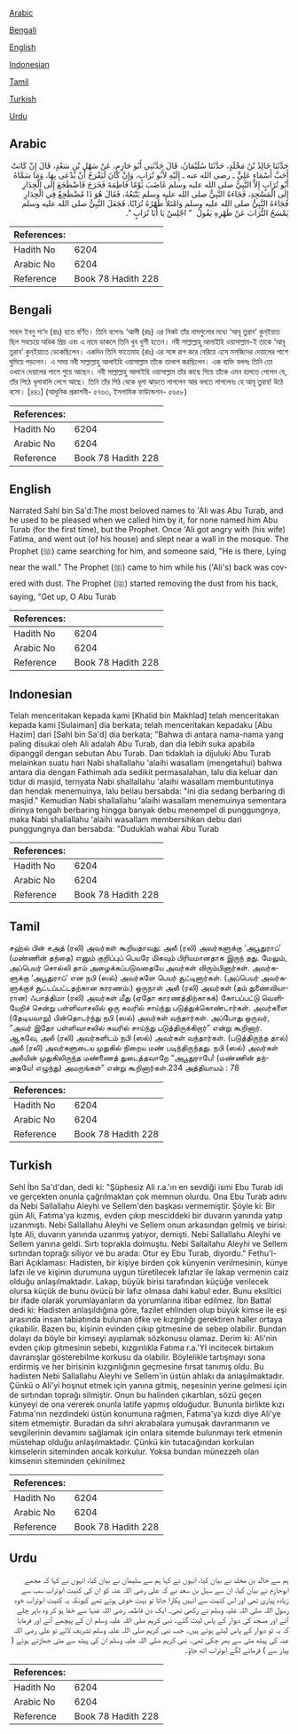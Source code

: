 [Arabic](#arabic)

[Bengali](#bengali)

[English](#english)

[Indonesian](#indonesian)

[Tamil](#tamil)

[Turkish](#turkish)

[Urdu](#urdu)

## Arabic


<div dir="rtl" lang="ar" style={{fontSize:'larger',backgroundColor:'#f8f9fa',padding:20}}>
حَدَّثَنَا خَالِدُ بْنُ مَخْلَدٍ، حَدَّثَنَا سُلَيْمَانُ، قَالَ حَدَّثَنِي أَبُو حَازِمٍ، عَنْ سَهْلِ بْنِ سَعْدٍ، قَالَ إِنْ كَانَتْ أَحَبَّ أَسْمَاءِ عَلِيٍّ ـ رضى الله عنه ـ إِلَيْهِ لأَبُو تُرَابٍ، وَإِنْ كَانَ لَيَفْرَحُ أَنْ يُدْعَى بِهَا، وَمَا سَمَّاهُ أَبُو تُرَابٍ إِلاَّ النَّبِيُّ صلى الله عليه وسلم غَاضَبَ يَوْمًا فَاطِمَةَ فَخَرَجَ فَاضْطَجَعَ إِلَى الْجِدَارِ إِلَى الْمَسْجِدِ، فَجَاءَهُ النَّبِيُّ صلى الله عليه وسلم يَتْبَعُهُ، فَقَالَ هُوَ ذَا مُضْطَجِعٌ فِي الْجِدَارِ فَجَاءَهُ النَّبِيُّ صلى الله عليه وسلم وَامْتَلأَ ظَهْرُهُ تُرَابًا، فَجَعَلَ النَّبِيُّ صلى الله عليه وسلم يَمْسَحُ التُّرَابَ عَنْ ظَهْرِهِ يَقُولُ ‏ "‏ اجْلِسْ يَا أَبَا تُرَابٍ ‏"‏‏.‏
</div>
<div style={{backgroundColor:'#f8f9fa',padding:20, marginBottom: 10}}><table> <thead> <tr> <th>References:</th> <th></th> </tr> </thead> <tbody><tr><td>Hadith No</td><td>6204</td></tr><tr><td>Arabic No</td><td>6204</td></tr><tr><td>Reference</td><td>Book 78 Hadith 228</td></tr></tbody></table></div>

## Bengali


<div dir="ltr" lang="bn" style={{fontSize:'larger',backgroundColor:'#f8f9fa',padding:20}}>
সাহল ইবনু সা‘দ (রাঃ) হতে বর্ণিত। তিনি বলেনঃ ‘আলী (রাঃ) এর নিকট তাঁর নামগুলোর মধ্যে ‘আবূ তুরাব’ কুন্ইয়াত ছিল সবচেয়ে অধিক প্রিয় এবং এ নামে ডাকলে তিনি খুব খুশী হতেন। নবী সাল্লাল্লাহু আলাইহি ওয়াসাল্লাম-ই তাকে ‘আবূ তুরাব’ কুন্ইয়াতে ডেকেছিলেন। একদিন তিনি ফাতেমাহ (রাঃ) এর সঙ্গে রাগ করে বেরিয়ে এসে মসজিদের দেয়ালের পাশে ঘুমিয়ে পড়লেন। এ সময় নবী সাল্লাল্লাহু আলাইহি ওয়াসাল্লাম তাঁকে তালাশ করছিলেন। এক ব্যক্তি বললঃ তিনি তো ওখানে দেয়ালের পাশে শুয়ে আছেন। নবী সাল্লাল্লাহু আলাইহি ওয়াসাল্লাম তাঁর কাছে গিয়ে তাঁকে এমন হালতে পেলেন যে, তাঁর পিঠে ধূলাবালি লেগে আছে। তিনি তাঁর পিঠ থেকে ধূলা ঝাড়তে লাগলেন আর বলতে লাগলেনঃ হে আবূ তুরাব! উঠে বসো। [৪৪১] (আধুনিক প্রকাশনী- ৫৭৬৩, ইসলামিক ফাউন্ডেশন- ৫৬৫৮)
</div>
<div style={{backgroundColor:'#f8f9fa',padding:20, marginBottom: 10}}><table> <thead> <tr> <th>References:</th> <th></th> </tr> </thead> <tbody><tr><td>Hadith No</td><td>6204</td></tr><tr><td>Arabic No</td><td>6204</td></tr><tr><td>Reference</td><td>Book 78 Hadith 228</td></tr></tbody></table></div>

## English


<div dir="ltr" lang="en" style={{fontSize:'larger',backgroundColor:'#f8f9fa',padding:20}}>
Narrated Sahl bin Sa'd:The most beloved names to 'Ali was Abu Turab, and he used to be pleased when we called him by it, for none named him Abu Turab (for the first time), but the Prophet. Once 'Ali got angry with (his wife) Fatima, and went out (of his house) and slept near a wall in the mosque. The Prophet (ﷺ) came searching for him, and someone said, "He is there, Lying near the wall." The Prophet (ﷺ) came to him while his ('Ali's) back was covered with dust. The Prophet (ﷺ) started removing the dust from his back, saying, "Get up, O Abu Turab
</div>
<div style={{backgroundColor:'#f8f9fa',padding:20, marginBottom: 10}}><table> <thead> <tr> <th>References:</th> <th></th> </tr> </thead> <tbody><tr><td>Hadith No</td><td>6204</td></tr><tr><td>Arabic No</td><td>6204</td></tr><tr><td>Reference</td><td>Book 78 Hadith 228</td></tr></tbody></table></div>

## Indonesian


<div dir="ltr" lang="id" style={{fontSize:'larger',backgroundColor:'#f8f9fa',padding:20}}>
Telah menceritakan kepada kami [Khalid bin Makhlad] telah menceritakan kepada kami [Sulaiman] dia berkata; telah menceritakan kepadaku [Abu Hazim] dari [Sahl bin Sa'd] dia berkata; "Bahwa di antara nama-nama yang paling disukai oleh Ali adalah Abu Turab, dan dia lebih suka apabila dipanggil dengan sebutan Abu Turab. Dan tidaklah ia dijuluki Abu Turab melainkan suatu hari Nabi shallallahu 'alaihi wasallam (mengetahui) bahwa antara dia dengan Fathimah ada sedikit permasalahan, lalu dia keluar dan tidur di masjid, ternyata Nabi shallallahu 'alaihi wasallam membuntutinya dan hendak menemuinya, lalu beliau bersabda: "ini dia sedang berbaring di masjid." Kemudian Nabi shallallahu 'alaihi wasallam menemuinya sementara dirinya tengah berbaring hingga banyak debu menempel di punggungnya, maka Nabi shallallahu 'alaihi wasallam membersihkan debu dari punggungnya dan bersabda: "Duduklah wahai Abu Turab
</div>
<div style={{backgroundColor:'#f8f9fa',padding:20, marginBottom: 10}}><table> <thead> <tr> <th>References:</th> <th></th> </tr> </thead> <tbody><tr><td>Hadith No</td><td>6204</td></tr><tr><td>Arabic No</td><td>6204</td></tr><tr><td>Reference</td><td>Book 78 Hadith 228</td></tr></tbody></table></div>

## Tamil


<div dir="ltr" lang="ta" style={{fontSize:'larger',backgroundColor:'#f8f9fa',padding:20}}>
சஹ்ல் பின் சஅத் (ரலி) அவர்கள் கூறியதாவது: அலீ (ரலி) அவர்களுக்கு ‘அபூதுராப்’ (மண்ணின் தந்தை) எனும் குறிப்புப் பெயரே மிகவும் பிரியமானதாக இருந் தது. மேலும், அப்பெயர் சொல்லி தாம் அழைக்கப்படுவதையே அவர்கள் விரும்பினார்கள். அவர்களுக்கு ‘அபூதுராப்’ என நபி (ஸல்) அவர்களே பெயர் சூட்டினார்கள். (அப்பெயர் அவர்களுக்குச் சூட்டப்பட்டதற்கான காரணம்:) ஒருநாள் அலீ (ரலி) அவர்கள் (தம் துணைவியாரான) ஃபாத்திமா (ரலி) அவர்கள் மீது (ஏதோ காரணத்திற்காகக்) கோபப்பட்டு வெளியேறிச் சென்று பள்ளிவாசலில் ஒரு சுவரில் சாய்ந்து படுத்துக்கொண்டார்கள். அவர்களை (தேடியவாறு) பின்தொடர்ந்து நபி (ஸல்) அவர்கள் வந்தார்கள். அப்போது ஒருவர், “அவர் இதோ பள்ளிவாசலில் சுவரில் சாய்ந்து படுத்திருக்கிறார்” என்று கூறினார். ஆகவே, அலீ (ரலி) அவர்களிடம் நபி (ஸல்) அவர்கள் வந்தார்கள். (படுத்திருந்த தால்) அலீ (ரலி) அவர்களுடைய முதுகில் நிறைய மண் படிந்திருந்தது. நபி (ஸல்) அவர்கள் அலீயின் முதுகிலிருந்த மண்ணைத் துடைத்தவாறே “அபூதுராபே! (மண்ணின் தந்தையே! எழுந்து) அமருங்கள்” என்று கூறினார்கள்.234 அத்தியாயம் : 78
</div>
<div style={{backgroundColor:'#f8f9fa',padding:20, marginBottom: 10}}><table> <thead> <tr> <th>References:</th> <th></th> </tr> </thead> <tbody><tr><td>Hadith No</td><td>6204</td></tr><tr><td>Arabic No</td><td>6204</td></tr><tr><td>Reference</td><td>Book 78 Hadith 228</td></tr></tbody></table></div>

## Turkish


<div dir="ltr" lang="tr" style={{fontSize:'larger',backgroundColor:'#f8f9fa',padding:20}}>
Sehl İbn Sa'd'dan, dedi ki: "Şüphesiz Ali r.a.'ın en sevdiği ismi Ebu Turab idi ve gerçekten onunla çağrılmaktan çok memnun olurdu. Ona Ebu Turab adını da Nebi Sallallahu Aleyhi ve Sellem'den başkası vermemiştir. Şöyle ki: Bir gün Ali, Fatıma'ya kızmış, evden çıkıp mesciddeki bir duvarın yanında yatıp uzanmıştı. Nebi Sallallahu Aleyhi ve Sellem onun arkasından gelmiş ve birisi: İşte Ali, duvarın yanında uzanmış yatıyor, demişti. Nebi Sallallahu Aleyhi ve Sellem yanına geldi. Sırtı toprakla dolmuştu. Nebi Sallallahu Aleyhi ve Sellem sırtından toprağı siliyor ve bu arada: Otur ey Ebu Turab, diyordu." Fethu'l-Bari Açıklaması: Hadisten, bir kişiye birden çok künyenin verilmesinin, künye lafzı ile ve kişinin durumuna uygun türetilecek lafızlar ile lakap vermenin caiz olduğu anlaşılmaktadır. Lakap, büyük birisi tarafından küçüğe verilecek olursa küçük de bunu övücü bir lafız olmasa dahi kabul eder. Bunu eksiltici bir ifade olarak yorumlayanların da yorumlarına itibar edilmez. İbn Battal dedi ki: Hadisten anlaşıldığına göre, fazilet ehlinden olup büyük kimse ile eşi arasında insan tabiatında bulunan öfke ve kızgınlığı gerektiren haller ortaya çıkabilir. Bazen bu, kişinin evinden çıkıp gitmesine de sebep olabilir. Bundan dolayı da böyle bir kimseyi ayıplamak sözkonusu olamaz. Derim ki: Ali'nin evden çıkıp gitmesinin sebebi, kızgınlıkla Fatıma r.a.'YI incitecek birtakım davranışlar gösterebilme korkusu da olabilir. Böylelikle tartışmayı sona erdirmiş ve her birisinin kızgınlığının geçmesine fırsat tanımış oldu. Bu hadisten Nebi Sallallahu Aleyhi ve Sellem'in üstün ahlakı da anlaşılmaktadır. Çünkü o Ali'yi hoşnut etmek için yanına gitmiş, neşesinin yerine gelmesi için de sırtından toprağı silmiştir. Onun bu halinden çıkartılan, sözü geçen künyeyi de ona vererek onunla latife yapmış olduğudur. Bununla birlikte kızı Fatıma'nın nezdindeki üstün konumuna rağmen, Fatıma'ya kızdı diye Ali'ye sitem etmemiştir. Buradan da sıhri akrabalara yumuşak davranmanın ve sevgilerinin devamını sağlamak için onlara sitemde bulunmayı terk etmenin müstehap olduğu anlaşılmaktadır. Çünkü kin tutacağından korkulan kimselerin siteminden ancak korkulur. Yoksa bundan münezzeh olan kimsenin siteminden çekinilmez
</div>
<div style={{backgroundColor:'#f8f9fa',padding:20, marginBottom: 10}}><table> <thead> <tr> <th>References:</th> <th></th> </tr> </thead> <tbody><tr><td>Hadith No</td><td>6204</td></tr><tr><td>Arabic No</td><td>6204</td></tr><tr><td>Reference</td><td>Book 78 Hadith 228</td></tr></tbody></table></div>

## Urdu


<div dir="rtl" lang="ur" style={{fontSize:'larger',backgroundColor:'#f8f9fa',padding:20}}>
ہم سے خالد بن مخلد نے بیان کیا، انہوں نے کہا ہم سے سلیمان نے بیان کیا، انہوں نے کہا کہ مجھے ابوحازم نے بیان کیا، ان سے سہل بن سعد نے کہ علی رضی اللہ عنہ کو ان کی کنیت ابوتراب سب سے زیادہ پیاری تھی اور اس کنیت سے انہیں پکارا جاتا تو بہت خوش ہوتے تھے کیونکہ یہ کنیت ابوتراب خود رسول اللہ صلی اللہ علیہ وسلم نے رکھی تھی۔ ایک دن فاطمہ رضی اللہ عنہا سے خفا ہو کر وہ باہر چلے آئے اور مسجد کی دیوار کے پاس لیٹ گئے۔ نبی کریم صلی اللہ علیہ وسلم ان کے پیچھے آئے اور فرمایا کہ یہ تو دیوار کے پاس لیٹے ہوئے ہیں۔ جب نبی کریم صلی اللہ علیہ وسلم تشریف لائے تو علی رضی اللہ عنہ کی پیٹھ مٹی سے بھر چکی تھی۔ نبی کریم صلی اللہ علیہ وسلم ان کی پیٹھ سے مٹی جھاڑتے ہوئے ( پیار سے ) فرمانے لگے ابوتراب اٹھ جاؤ۔
</div>
<div style={{backgroundColor:'#f8f9fa',padding:20, marginBottom: 10}}><table> <thead> <tr> <th>References:</th> <th></th> </tr> </thead> <tbody><tr><td>Hadith No</td><td>6204</td></tr><tr><td>Arabic No</td><td>6204</td></tr><tr><td>Reference</td><td>Book 78 Hadith 228</td></tr></tbody></table></div>